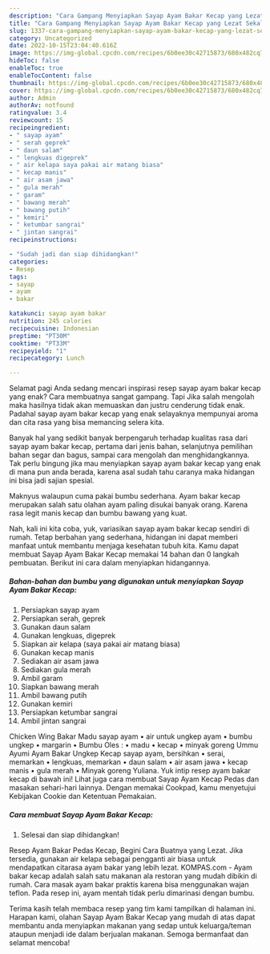 ```yaml
---
description: "Cara Gampang Menyiapkan Sayap Ayam Bakar Kecap yang Lezat Sekali"
title: "Cara Gampang Menyiapkan Sayap Ayam Bakar Kecap yang Lezat Sekali"
slug: 1337-cara-gampang-menyiapkan-sayap-ayam-bakar-kecap-yang-lezat-sekali
category: Uncategorized
date: 2022-10-15T23:04:40.616Z
image: https://img-global.cpcdn.com/recipes/6b0ee30c42715873/680x482cq70/sayap-ayam-bakar-kecap-foto-resep-utama.jpg
hideToc: false
enableToc: true
enableTocContent: false
thumbnail: https://img-global.cpcdn.com/recipes/6b0ee30c42715873/680x482cq70/sayap-ayam-bakar-kecap-foto-resep-utama.jpg
cover: https://img-global.cpcdn.com/recipes/6b0ee30c42715873/680x482cq70/sayap-ayam-bakar-kecap-foto-resep-utama.jpg
author: Admin
authorAv: notfound
ratingvalue: 3.4
reviewcount: 15
recipeingredient:
- " sayap ayam"
- " serah geprek"
- " daun salam"
- " lengkuas digeprek"
- " air kelapa saya pakai air matang biasa"
- " kecap manis"
- " air asam jawa"
- " gula merah"
- " garam"
- " bawang merah"
- " bawang putih"
- " kemiri"
- " ketumbar sangrai"
- " jintan sangrai"
recipeinstructions:

- "Sudah jadi dan siap dihidangkan!"
categories:
- Resep
tags:
- sayap
- ayam
- bakar

katakunci: sayap ayam bakar 
nutrition: 245 calories
recipecuisine: Indonesian
preptime: "PT30M"
cooktime: "PT33M"
recipeyield: "1"
recipecategory: Lunch

---
```



Selamat pagi Anda sedang mencari inspirasi resep sayap ayam bakar kecap yang enak? Cara membuatnya sangat gampang. Tapi Jika salah mengolah maka hasilnya tidak akan memuaskan dan justru cenderung tidak enak. Padahal sayap ayam bakar kecap yang enak selayaknya mempunyai aroma dan cita rasa yang bisa memancing selera kita.


Banyak hal yang sedikit banyak berpengaruh terhadap kualitas rasa dari sayap ayam bakar kecap, pertama dari jenis bahan, selanjutnya pemilihan bahan segar dan bagus, sampai cara mengolah dan menghidangkannya. Tak perlu bingung jika mau menyiapkan sayap ayam bakar kecap yang enak di mana pun anda berada, karena asal sudah tahu caranya maka hidangan ini bisa jadi sajian spesial.

Maknyus walaupun cuma pakai bumbu sederhana. Ayam bakar kecap merupakan salah satu olahan ayam paling disukai banyak orang. Karena rasa legit manis kecap dan bumbu bawang yang kuat.


Nah, kali ini kita coba, yuk, variasikan sayap ayam bakar kecap sendiri di rumah. Tetap berbahan yang sederhana, hidangan ini dapat memberi manfaat untuk membantu menjaga kesehatan tubuh kita. Kamu dapat membuat Sayap Ayam Bakar Kecap memakai 14 bahan dan 0 langkah pembuatan. Berikut ini cara dalam menyiapkan hidangannya.

<!--inarticleads1-->

##### Bahan-bahan dan bumbu yang digunakan untuk menyiapkan Sayap Ayam Bakar Kecap:

1. Persiapkan  sayap ayam
1. Persiapkan  serah, geprek
1. Gunakan  daun salam
1. Gunakan  lengkuas, digeprek
1. Siapkan  air kelapa (saya pakai air matang biasa)
1. Gunakan  kecap manis
1. Sediakan  air asam jawa
1. Sediakan  gula merah
1. Ambil  garam
1. Siapkan  bawang merah
1. Ambil  bawang putih
1. Gunakan  kemiri
1. Persiapkan  ketumbar sangrai
1. Ambil  jintan sangrai


Chicken Wing Bakar Madu sayap ayam • air untuk ungkep ayam • bumbu ungkep • margarin • Bumbu Oles : • madu • kecap • minyak goreng Ummu Ayumi Ayam Bakar Ungkep Kecap sayap ayam, bersihkan • serai, memarkan • lengkuas, memarkan • daun salam • air asam jawa • kecap manis • gula merah • Minyak goreng Yuliana. Yuk intip resep ayam bakar kecap di bawah ini! Lihat juga cara membuat Sayap Ayam Kecap Pedas dan masakan sehari-hari lainnya. Dengan memakai Cookpad, kamu menyetujui Kebijakan Cookie dan Ketentuan Pemakaian. 

<!--inarticleads2-->

##### Cara membuat Sayap Ayam Bakar Kecap:


1. Selesai dan siap dihidangkan!

Resep Ayam Bakar Pedas Kecap, Begini Cara Buatnya yang Lezat. Jika tersedia, gunakan air kelapa sebagai pengganti air biasa untuk mendapatkan citarasa ayam bakar yang lebih lezat. KOMPAS.com - Ayam bakar kecap adalah salah satu makanan ala restoran yang mudah dibikin di rumah. Cara masak ayam bakar praktis karena bisa menggunakan wajan teflon. Pada resep ini, ayam mentah tidak perlu dimarinasi dengan bumbu. 

Terima kasih telah membaca resep yang tim kami tampilkan di halaman ini. Harapan kami, olahan Sayap Ayam Bakar Kecap yang mudah di atas dapat membantu anda menyiapkan makanan yang sedap untuk keluarga/teman ataupun menjadi ide dalam berjualan makanan. Semoga bermanfaat dan selamat mencoba!
